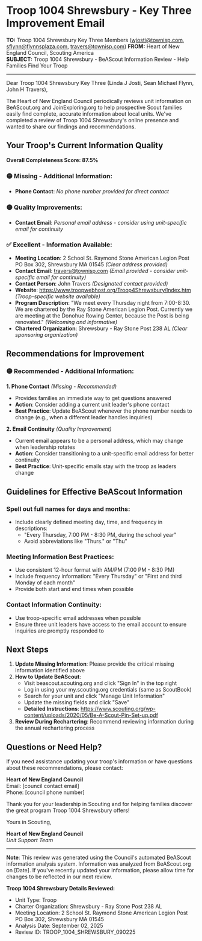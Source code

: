 # Troop 1004 Shrewsbury - Key Three Improvement Email

**TO:** Troop 1004 Shrewsbury Key Three Members (wjosti@townisp.com, sflynn@flynnsplaza.com, travers@townisp.com)
**FROM:** Heart of New England Council, Scouting America  
**SUBJECT:** Troop 1004 Shrewsbury - BeAScout Information Review - Help Families Find Your Troop  

---

Dear Troop 1004 Shrewsbury Key Three (Linda J Josti, Sean Michael Flynn, John H Travers),

The Heart of New England Council periodically reviews unit information on BeAScout.org and JoinExploring.org to help prospective Scout families easily find complete, accurate information about local units. We've completed a review of Troop 1004 Shrewsbury's online presence and wanted to share our findings and recommendations.

## Your Troop's Current Information Quality

**Overall Completeness Score: 87.5%**


### 🟡 **Missing - Additional Information:**
- **Phone Contact**: *No phone number provided for direct contact*

### 🟡 **Quality Improvements:**
- **Contact Email**: *Personal email address - consider using unit-specific email for continuity*

### ✅ **Excellent - Information Available:**
- **Meeting Location**: 2 School St. Raymond Stone American Legion Post PO Box 302, Shrewsbury MA 01545 *(Clear address provided)*
- **Contact Email**: travers@townisp.com *(Email provided - consider unit-specific email for continuity)*
- **Contact Person**: John Travers *(Designated contact provided)*
- **Website**: https://www.troopwebhost.org/Troop4Shrewsbury/Index.htm *(Troop-specific website available)*
- **Program Description**: "We meet every Thursday night from 7:00-8:30. We are chartered by the Ray Stone
  American Legion Post. Currently we are meeting at the Donohue Rowing Center,
  because the Post is being renovated." *(Welcoming and informative)*
- **Chartered Organization**: Shrewsbury - Ray Stone Post 238 AL *(Clear sponsoring organization)*

## Recommendations for Improvement

### 🟡 **Recommended - Additional Information:**

**1. Phone Contact** *(Missing - Recommended)*
- Provides families an immediate way to get questions answered
- **Action**: Consider adding a current unit leader's phone contact
- **Best Practice**: Update BeAScout whenever the phone number needs to change (e.g., when a different leader handles inquiries)

**2. Email Continuity** *(Quality Improvement)*
- Current email appears to be a personal address, which may change when leadership rotates
- **Action**: Consider transitioning to a unit-specific email address for better continuity
- **Best Practice**: Unit-specific emails stay with the troop as leaders change


## Guidelines for Effective BeAScout Information

### **Spell out full names for days and months:**
- Include clearly defined meeting day, time, and frequency in descriptions:
  - "Every Thursday, 7:00 PM - 8:30 PM, during the school year"
  - Avoid abbreviations like "Thurs." or "Thu"

### **Meeting Information Best Practices:**
- Use consistent 12-hour format with AM/PM (7:00 PM - 8:30 PM)
- Include frequency information: "Every Thursday" or "First and third Monday of each month"
- Provide both start and end times when possible

### **Contact Information Continuity:**
- Use troop-specific email addresses when possible
- Ensure three unit leaders have access to the email account to ensure inquiries are promptly responded to

## Next Steps

1. **Update Missing Information**: Please provide the critical missing information identified above
2. **How to Update BeAScout**: 
   - Visit beascout.scouting.org and click "Sign In" in the top right
   - Log in using your my.scouting.org credentials (same as ScoutBook)
   - Search for your unit and click "Manage Unit Information"
   - Update the missing fields and click "Save"
   - **Detailed Instructions**: https://www.scouting.org/wp-content/uploads/2020/05/Be-A-Scout-Pin-Set-up.pdf
3. **Review During Rechartering**: Recommend reviewing information during the annual rechartering process

## Questions or Need Help?

If you need assistance updating your troop's information or have questions about these recommendations, please contact:

**Heart of New England Council**  
Email: [council contact email]  
Phone: [council phone number]

Thank you for your leadership in Scouting and for helping families discover the great program Troop 1004 Shrewsbury offers!

Yours in Scouting,

**Heart of New England Council**  
*Unit Support Team*

---

**Note**: This review was generated using the Council's automated BeAScout information analysis system. Information was analyzed from BeAScout.org on [Date]. If you've recently updated your information, please allow time for changes to be reflected in our next review.

**Troop 1004 Shrewsbury Details Reviewed:**
- Unit Type: Troop
- Charter Organization: Shrewsbury - Ray Stone Post 238 AL  
- Meeting Location: 2 School St. Raymond Stone American Legion Post PO Box 302, Shrewsbury MA 01545
- Analysis Date: September 02, 2025
- Review ID: TROOP_1004_SHREWSBURY_090225